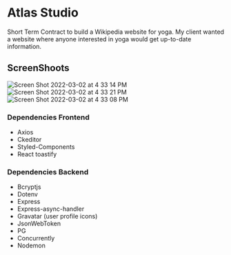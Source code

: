 # Atlas Studio

Short Term Contract to build a Wikipedia website for yoga. My client wanted a website where anyone interested in yoga would get up-to-date information.

## ScreenShoots

![Screen Shot 2022-03-02 at 4 33 14 PM](https://user-images.githubusercontent.com/58061791/156453263-bd90d974-cf5e-4a02-8bd4-b411236f38ae.png)
![Screen Shot 2022-03-02 at 4 33 21 PM](https://user-images.githubusercontent.com/58061791/156453264-aad22e25-6ee5-409c-a2a0-c09e78d54a73.png)
![Screen Shot 2022-03-02 at 4 33 08 PM](https://user-images.githubusercontent.com/58061791/156453258-09c5d76d-1e23-4004-a724-4b0de50e0db2.png)

### Dependencies Frontend

- Axios
- Ckeditor
- Styled-Components
- React toastify

### Dependencies Backend

- Bcryptjs
- Dotenv
- Express
- Express-async-handler
- Gravatar (user profile icons)
- JsonWebToken
- PG
- Concurrently
- Nodemon
